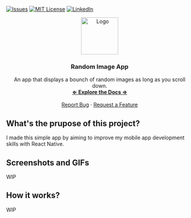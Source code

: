 [![Issues][issues-shield]][issues-url]
[![MIT License][license-shield]][license-url]
[![LinkedIn][linkedin-shield]][linkedin-url]

<div align="center">
    <img src="https://icon-library.com/images/gallery-icon/gallery-icon-5.jpg" alt="Logo" width="100" height="100">

<h3 align="center"><strong>Random Image App</strong></h3>
<p align="center">
An app that displays a bounch of random images as long as you scroll down.<br />
<a href="https://github.com/F1NH4WK/RandomImageApp"><strong>⇐ Explore the Docs ⇒</strong></a>
<br />
<br />
<a href="https://github.com/F1NH4WK/RandomImageApp/issues">Report Bug</a>
·
<a href="https://github.com/F1NH4WK/RandomImageApp/issues">Request a Feature</a>
</p>
</div>


## What's the prupose of this project?
I made this simple app by aiming to improve my mobile app development skills with React Native.

## Screenshots and GIFs
WIP

## How it works?
WIP


[issues-shield]: https://img.shields.io/github/issues/F1NH4WK/RandomImageApp.svg?style=for-the-badge
[issues-url]: https://github.com/F1NH4WK/RandomImageApp/issues
[license-shield]: https://img.shields.io/github/license/F1NH4WK/RandomImageApp.svg?style=for-the-badge
[license-url]: https://github.com/F1NH4WK/RandomImageApp/blob/main/LICENSE
[linkedin-shield]: https://img.shields.io/badge/-LinkedIn-black.svg?style=for-the-badge&logo=linkedin&colorB=555
[linkedin-url]: https://linkedin.com/in/finhawk
